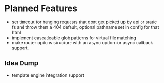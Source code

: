 # Planned Features

- set timeout for hanging requests that dont get picked up by api or static fs and throw them a 404 default, optional pathname set in config for that html
- implement cascadeable glob patterns for virtual file matching
- make router options structure with an async option for async callback support.

## Idea Dump
- template engine integration support
